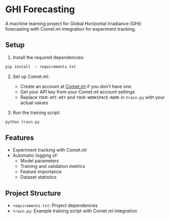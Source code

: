# GHI Forecasting

A machine learning project for Global Horizontal Irradiance (GHI) forecasting with Comet.ml integration for experiment tracking.

## Setup

1. Install the required dependencies:
```bash
pip install -r requirements.txt
```

2. Set up Comet.ml:
   - Create an account at [Comet.ml](https://www.comet.ml) if you don't have one
   - Get your API key from your Comet.ml account settings
   - Replace `YOUR-API-KEY` and `YOUR-WORKSPACE-NAME` in `train.py` with your actual values

3. Run the training script:
```bash
python train.py
```

## Features

- Experiment tracking with Comet.ml
- Automatic logging of:
  - Model parameters
  - Training and validation metrics
  - Feature importance
  - Dataset statistics

## Project Structure

- `requirements.txt`: Project dependencies
- `train.py`: Example training script with Comet.ml integration

